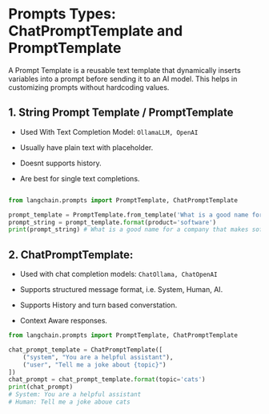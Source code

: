 # Prompts Types: ChatPromptTemplate and PromptTemplate

A Prompt Template is a reusable text template that dynamically inserts variables into a prompt before sending it to an AI model. This helps in customizing prompts without hardcoding values.

## 1. String Prompt Template / PromptTemplate

- Used With Text Completion Model: ``OllamaLLM, OpenAI``

- Usually have plain text with placeholder.

- Doesnt supports history.

- Are best for single text completions.

```python

from langchain.prompts import PromptTemplate, ChatPromptTemplate

prompt_template = PromptTemplate.from_template('What is a good name for a company that makes {product}?')
prompt_string = prompt_template.format(product='software')
print(prompt_string) # What is a good name for a company that makes software?
```

## 2. ChatPromptTemplate:

- Used with chat completion models:  ``ChatOllama, ChatOpenAI``

- Supports structured message format, i.e. System, Human, AI.

- Supports History and turn based converstation.

- Context Aware responses.


```python
from langchain.prompts import PromptTemplate, ChatPromptTemplate

chat_prompt_template = ChatPromptTemplate([
    ("system", "You are a helpful assistant"),
    ("user", "Tell me a joke about {topic}")
])
chat_prompt = chat_prompt_template.format(topic='cats')
print(chat_prompt)
# System: You are a helpful assistant
# Human: Tell me a joke aboue cats
```
